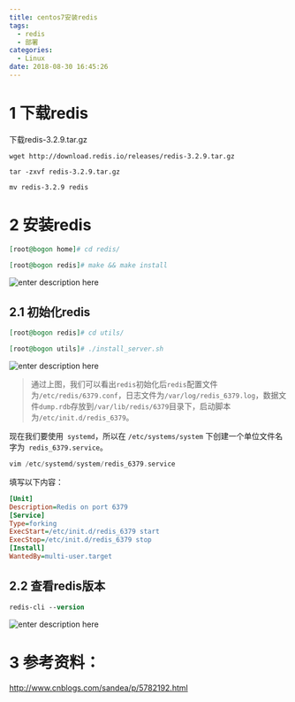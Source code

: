 ```yaml
---
title: centos7安装redis
tags:
  - redis
  - 部署
categories:
  - Linux
date: 2018-08-30 16:45:26
---
```


# 1 下载redis

下载redis-3.2.9.tar.gz

``` stylus
wget http://download.redis.io/releases/redis-3.2.9.tar.gz

tar -zxvf redis-3.2.9.tar.gz

mv redis-3.2.9 redis
```

# 2 安装redis

``` elixir
[root@bogon home]# cd redis/

[root@bogon redis]# make && make install
```
![enter description here](1.png)


## 2.1 初始化redis

``` elixir
[root@bogon redis]# cd utils/

[root@bogon utils]# ./install_server.sh
```
![enter description here](2.png)



> 通过上图，我们可以看出`redis`初始化后`redis`配置文件为`/etc/redis/6379.conf`，日志文件为`/var/log/redis_6379.log`，数据文件`dump.rdb`存放到`/var/lib/redis/6379`目录下，启动脚本为`/etc/init.d/redis_6379`。

现在我们要使用` systemd`，所以在 `/etc/systems/system` 下创建一个单位文件名字为` redis_6379.service`。

``` groovy
vim /etc/systemd/system/redis_6379.service
```

填写以下内容：

``` ini
[Unit]
Description=Redis on port 6379
[Service]
Type=forking
ExecStart=/etc/init.d/redis_6379 start
ExecStop=/etc/init.d/redis_6379 stop
[Install]
WantedBy=multi-user.target
```


## 2.2 查看redis版本

``` stata
redis-cli --version
```
![enter description here](3.png)

# 3 参考资料：

http://www.cnblogs.com/sandea/p/5782192.html
